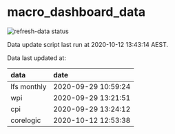 
<!-- README.md is generated from README.Rmd. Please edit that file -->

# macro\_dashboard\_data

<!-- badges: start -->

![refresh-data
status](https://github.com/MattCowgill/macro_dashboard_data/workflows/refresh-data/badge.svg)

<!-- badges: end -->

Data update script last run at 2020-10-12 13:43:14 AEST.

Data last updated at:

| data        | date                |
| :---------- | :------------------ |
| lfs monthly | 2020-09-29 10:59:24 |
| wpi         | 2020-09-29 13:21:51 |
| cpi         | 2020-09-29 13:24:12 |
| corelogic   | 2020-10-12 12:53:38 |
